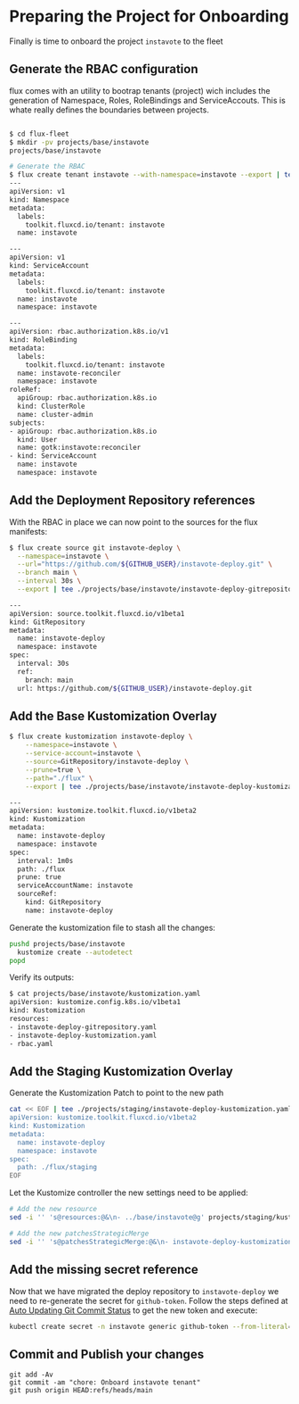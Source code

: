 # Preparing the Project for Onboarding

Finally is time to onboard the project `instavote` to the fleet


## Generate the RBAC configuration

flux comes with an utility to bootrap tenants (project) wich includes the generation
of Namespace, Roles, RoleBindings and ServiceAccouts. This is whate really defines
the boundaries between projects.

```sh

$ cd flux-fleet
$ mkdir -pv projects/base/instavote
projects/base/instavote

# Generate the RBAC
$ flux create tenant instavote --with-namespace=instavote --export | tee projects/base/instavote/rbac.yaml
---
apiVersion: v1
kind: Namespace
metadata:
  labels:
    toolkit.fluxcd.io/tenant: instavote
  name: instavote

---
apiVersion: v1
kind: ServiceAccount
metadata:
  labels:
    toolkit.fluxcd.io/tenant: instavote
  name: instavote
  namespace: instavote

---
apiVersion: rbac.authorization.k8s.io/v1
kind: RoleBinding
metadata:
  labels:
    toolkit.fluxcd.io/tenant: instavote
  name: instavote-reconciler
  namespace: instavote
roleRef:
  apiGroup: rbac.authorization.k8s.io
  kind: ClusterRole
  name: cluster-admin
subjects:
- apiGroup: rbac.authorization.k8s.io
  kind: User
  name: gotk:instavote:reconciler
- kind: ServiceAccount
  name: instavote
  namespace: instavote
```

## Add the Deployment Repository references

With the RBAC in place we can now point to the sources for the flux manifests:

```sh
$ flux create source git instavote-deploy \
  --namespace=instavote \
  --url="https://github.com/${GITHUB_USER}/instavote-deploy.git" \
  --branch main \
  --interval 30s \
  --export | tee ./projects/base/instavote/instavote-deploy-gitrepository.yaml

---
apiVersion: source.toolkit.fluxcd.io/v1beta1
kind: GitRepository
metadata:
  name: instavote-deploy
  namespace: instavote
spec:
  interval: 30s
  ref:
    branch: main
  url: https://github.com/${GITHUB_USER}/instavote-deploy.git
```

## Add the Base Kustomization Overlay

```sh
$ flux create kustomization instavote-deploy \
    --namespace=instavote \
    --service-account=instavote \
    --source=GitRepository/instavote-deploy \
    --prune=true \
    --path="./flux" \
    --export | tee ./projects/base/instavote/instavote-deploy-kustomization.yaml

---
apiVersion: kustomize.toolkit.fluxcd.io/v1beta2
kind: Kustomization
metadata:
  name: instavote-deploy
  namespace: instavote
spec:
  interval: 1m0s
  path: ./flux
  prune: true
  serviceAccountName: instavote
  sourceRef:
    kind: GitRepository
    name: instavote-deploy
```

Generate the kustomization file to stash all the changes:

```sh
pushd projects/base/instavote
  kustomize create --autodetect
popd
```

Verify its outputs:

```sh
$ cat projects/base/instavote/kustomization.yaml
apiVersion: kustomize.config.k8s.io/v1beta1
kind: Kustomization
resources:
- instavote-deploy-gitrepository.yaml
- instavote-deploy-kustomization.yaml
- rbac.yaml
```

## Add the Staging Kustomization Overlay

Generate the Kustomization Patch to point to the new path

```sh
cat << EOF | tee ./projects/staging/instavote-deploy-kustomization.yaml
apiVersion: kustomize.toolkit.fluxcd.io/v1beta2
kind: Kustomization
metadata:
  name: instavote-deploy
  namespace: instavote
spec:
  path: ./flux/staging
EOF
```

Let the Kustomize controller the new settings need to be applied:

```sh
# Add the new resource
sed -i '' 's@resources:@&\n- ../base/instavote@g' projects/staging/kustomization.yaml

# Add the new patchesStrategicMerge
sed -i '' 's@patchesStrategicMerge:@&\n- instavote-deploy-kustomization.yaml@g' projects/staging/kustomization.yaml
```

## Add the missing secret reference

Now that we have migrated the deploy repository to `instavote-deploy` we need to
re-generate the secret for `github-token`. Follow the steps defined at [Auto Updating Git Commit Status](docs/04-Monitoring-and-Alerting/03-Auto-Updating-the-Git-Commit-Status.md) to get the
new token and execute:

```sh
kubectl create secret -n instavote generic github-token --from-literal=token=${NEW_TOKEN}
```

## Commit and Publish your changes

```
git add -Av
git commit -am "chore: Onboard instavote tenant"
git push origin HEAD:refs/heads/main
```
